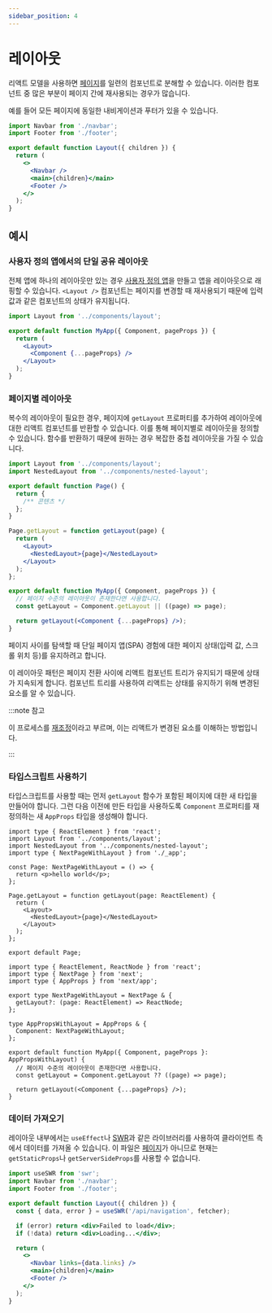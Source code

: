 ```yaml
---
sidebar_position: 4
---
```


# 레이아웃

리액트 모델을 사용하면 [페이지](./페이지.md)를 일련의 컴포넌트로 분해할 수 있습니다. 이러한 컴포넌트 중 많은 부분이 페이지 간에 재사용되는 경우가 많습니다.

예를 들어 모든 페이지에 동일한 내비게이션과 푸터가 있을 수 있습니다.

```jsx title="components/layout.js"
import Navbar from './navbar';
import Footer from './footer';

export default function Layout({ children }) {
  return (
    <>
      <Navbar />
      <main>{children}</main>
      <Footer />
    </>
  );
}
```

## 예시

### 사용자 정의 앱에서의 단일 공유 레이아웃

전체 앱에 하나의 레이아웃만 있는 경우 [사용자 정의 앱](https://nextjs.org/docs/advanced-features/custom-app)을 만들고 앱을 레이아웃으로 래핑할 수 있습니다. `<Layout />` 컴포넌트는 페이지를 변경할 때 재사용되기 때문에 입력 값과 같은 컴포넌트의 상태가 유지됩니다.

```jsx title="pages/_app.js"
import Layout from '../components/layout';

export default function MyApp({ Component, pageProps }) {
  return (
    <Layout>
      <Component {...pageProps} />
    </Layout>
  );
}
```

### 페이지별 레이아웃

복수의 레이아웃이 필요한 경우, 페이지에 `getLayout` 프로퍼티를 추가하여 레이아웃에 대한 리액트 컴포넌트를 반환할 수 있습니다. 이를 통해 페이지별로 레이아웃을 정의할 수 있습니다. 함수를 반환하기 때문에 원하는 경우 복잡한 중첩 레이아웃을 가질 수 있습니다.

```jsx title="pages/index.js"
import Layout from '../components/layout';
import NestedLayout from '../components/nested-layout';

export default function Page() {
  return {
    /** 콘텐츠 */
  };
}

Page.getLayout = function getLayout(page) {
  return (
    <Layout>
      <NestedLayout>{page}</NestedLayout>
    </Layout>
  );
};
```

```jsx title="pages/_app.js"
export default function MyApp({ Component, pageProps }) {
  // 페이지 수준의 레이아웃이 존재한다면 사용합니다.
  const getLayout = Component.getLayout || ((page) => page);

  return getLayout(<Component {...pageProps} />);
}
```

페이지 사이를 탐색할 때 단일 페이지 앱(SPA) 경험에 대한 페이지 상태(입력 값, 스크롤 위치 등)를 유지하려고 합니다.

이 레이아웃 패턴은 페이지 전환 사이에 리액트 컴포넌트 트리가 유지되기 때문에 상태가 지속되게 합니다. 컴포넌트 트리를 사용하여 리액트는 상태를 유지하기 위해 변경된 요소를 알 수 있습니다.

:::note 참고

이 프로세스를 [재조정](https://ko.reactjs.org/docs/reconciliation.html)이라고 부르며, 이는 리액트가 변경된 요소를 이해하는 방법입니다.

:::

### 타입스크립트 사용하기

타입스크립트를 사용할 때는 먼저 `getLayout` 함수가 포함된 페이지에 대한 새 타입을 만들어야 합니다. 그런 다음 이전에 만든 타입을 사용하도록 `Component` 프로퍼티를 재정의하는 새 `AppProps` 타입을 생성해야 합니다.

```tsx title="pages/index.tsx"
import type { ReactElement } from 'react';
import Layout from '../components/layout';
import NestedLayout from '../components/nested-layout';
import type { NextPageWithLayout } from './_app';

const Page: NextPageWithLayout = () => {
  return <p>hello world</p>;
};

Page.getLayout = function getLayout(page: ReactElement) {
  return (
    <Layout>
      <NestedLayout>{page}</NestedLayout>
    </Layout>
  );
};

export default Page;
```

```tsx title="pages/_app.tsx"
import type { ReactElement, ReactNode } from 'react';
import type { NextPage } from 'next';
import type { AppProps } from 'next/app';

export type NextPageWithLayout = NextPage & {
  getLayout?: (page: ReactElement) => ReactNode;
};

type AppPropsWithLayout = AppProps & {
  Component: NextPageWithLayout;
};

export default function MyApp({ Component, pageProps }: AppPropsWithLayout) {
  // 페이지 수준의 레이아웃이 존재한다면 사용합니다.
  const getLayout = Component.getLayout ?? ((page) => page);

  return getLayout(<Component {...pageProps} />);
}
```

### 데이터 가져오기

레이아웃 내부에서는 `useEffect`나 [SWR](https://swr.vercel.app/)과 같은 라이브러리를 사용하여 클라이언트 측에서 데이터를 가져올 수 있습니다. 이 파일은 [페이지](./페이지.md)가 아니므로 현재는 `getStaticProps`나 `getServerSideProps`를 사용할 수 없습니다.

```jsx title="components/layout.js"
import useSWR from 'swr';
import Navbar from './navbar';
import Footer from './footer';

export default function Layout({ children }) {
  const { data, error } = useSWR('/api/navigation', fetcher);

  if (error) return <div>Failed to load</div>;
  if (!data) return <div>Loading...</div>;

  return (
    <>
      <Navbar links={data.links} />
      <main>{children}</main>
      <Footer />
    </>
  );
}
```
